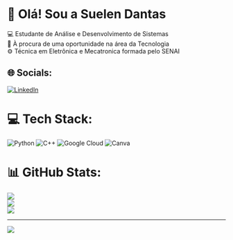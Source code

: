 # 💫 Olá! Sou a Suelen Dantas
💻​ Estudante de Análise e Desenvolvimento de Sistemas<br>
🤝 À procura de uma oportunidade na área da Tecnologia<br>
⚙️ Técnica em Eletrônica e Mecatronica formada pelo SENAI<br>



## 🌐 Socials:
[![LinkedIn](https://img.shields.io/badge/LinkedIn-%230077B5.svg?logo=linkedin&logoColor=white)](https://linkedin.com/in/linkedin.com/in/suelenteixeiradantas) 

# 💻 Tech Stack:
![Python](https://img.shields.io/badge/python-3670A0?style=plastic&logo=python&logoColor=ffdd54) ![C++](https://img.shields.io/badge/c++-%2300599C.svg?style=plastic&logo=c%2B%2B&logoColor=white) ![Google Cloud](https://img.shields.io/badge/GoogleCloud-%234285F4.svg?style=plastic&logo=google-cloud&logoColor=white) ![Canva](https://img.shields.io/badge/Canva-%2300C4CC.svg?style=plastic&logo=Canva&logoColor=white)
# 📊 GitHub Stats:
![](https://github-readme-stats.vercel.app/api?username=DantasST&theme=midnight-purple&hide_border=false&include_all_commits=false&count_private=false)<br/>
![](https://github-readme-streak-stats.herokuapp.com/?user=DantasST&theme=midnight-purple&hide_border=false)<br/>
![](https://github-readme-stats.vercel.app/api/top-langs/?username=DantasST&theme=midnight-purple&hide_border=false&include_all_commits=false&count_private=false&layout=compact)

---
[![](https://visitcount.itsvg.in/api?id=DantasST&icon=8&color=12)](https://visitcount.itsvg.in)

<!-- Proudly created with GPRM ( https://gprm.itsvg.in ) -->
